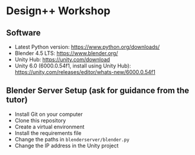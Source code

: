 # Design++ Workshop

## Software
* Latest Python version: https://www.python.org/downloads/
* Blender 4.5 LTS: https://www.blender.org/
* Unity Hub: https://unity.com/download
* Unity 6.0 (6000.0.54f1, install using Unity Hub): https://unity.com/releases/editor/whats-new/6000.0.54f1

## Blender Server Setup (ask for guidance from the tutor)
* Install Git on your computer
* Clone this repository
* Create a virtual environment
* Install the requirements file
* Change the paths in `blenderserver/blender.py`
* Change the IP address in the Unity project

